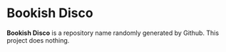 # Bookish Disco
**Bookish Disco** is a repository name randomly generated by Github. This project does nothing.